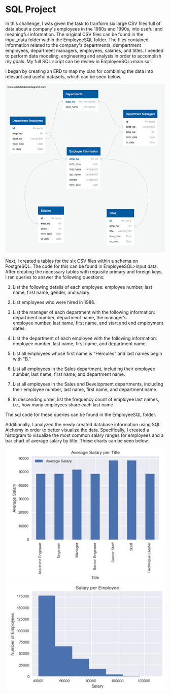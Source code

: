 # SQL Project

In this challenge, I was given the task to tranform six large CSV files full of data about a company's employees in the 1980s and 1990s, into useful and meaningful information. The original CSV files can be found in the input_data folder within the EmployeeSQL folder. The files contained information related to the company's departments, dempartment employees, department managers, employees, salaries, and titles. I needed to perform data modeling, engineering and analysis in order to accomplish my goals. My full SQL script can be review in EmployeeSQL>main.sql.

I began by creating an ERD to map my plan for combining the data into relevant and useful datasets, which can be seen below.

![ERD](Table_DBD_export.png)

Next, I created a tables for the six CSV files within a schema on PostgreSQL. The code for this can be found in EmployeeSQL>input data. After creating the necessary tables with requisite primary and foreign keys, I ran queries to answer the following questions: 

  1. List the following details of each employee: employee number, last name, first name, gender, and salary.

  2. List employees who were hired in 1986.

  3. List the manager of each department with the following information: department number, department name, the manager's   
     employee number, last name, first name, and start and end employment dates.

  4. List the department of each employee with the following information: employee number, last name, first name, and
     department name.

  5. List all employees whose first name is "Hercules" and last names begin with "B."

  6. List all employees in the Sales department, including their employee number, last name, first name, and department name.

  7. List all employees in the Sales and Development departments, including their employee number, last name, first name, and
     department name.

  8. In descending order, list the frequency count of employee last names, i.e., how many employees share each last name.

The sql code for these queries can be found in the EmployeeSQL folder.

Additionally, I analyzed the newly created database information using SQL Alchemy in order to better visualize the data. Specifically, I created a histogram to visualize the most common salary ranges for employees and a bar chart of average salary by title. These charts can be seen below.

![histogram](SQLAlchemy_Analysis/AvgSalaryperTitle.png)
![bar](SQLAlchemy_Analysis/SalaryperEmployee.png)
